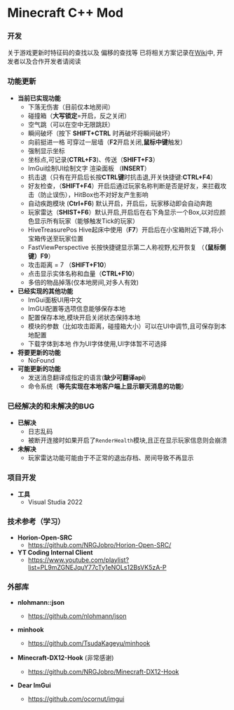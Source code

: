 ﻿# Minecraft  C++ Mod
### **开发**
关于游戏更新时特征码的查找以及 偏移的查找等
已将相关方案记录在[Wiki](https://github.com/cngege/Mod/wiki)中, 开发者以及合作开发者请阅读

### **功能更新**

- **当前已实现功能**
  - 下落无伤害（目前仅本地房间）
  - 碰撞箱（**大写锁定**=开启，反之关闭）
  - 空气跳（可以在空中无限跳跃）
  - 瞬间破坏（按下 **SHIFT+CTRL** 时再破坏将瞬间破坏）
  - 向前挺进一格 可穿过一层墙（**F2**开启关闭,**鼠标中键**触发）
  - 强制显示坐标
  - 坐标点,可记录(**CTRL+F3**)、传送（**SHIFT+F3**）
  - ImGui绘制UI绘制文字 渲染面板 （**INSERT**）
  - 抗击退（只有在开启后长按**CTRL键**时抗击退,开关快捷键:**CTRL+F4**）
  - 好友检查，（**SHIFT+F4**）开启后通过玩家名称判断是否是好友，来拦截攻击（防止误伤），HitBox也不对好友产生影响
  - 自动疾跑模块 (**Ctrl+F6**) 默认开启，开启后，玩家移动即会自动奔跑
  - 玩家雷达（**SHIST+F6**）默认开启,开启后在右下角显示一个Box,以对应颜色显示所有玩家（能够触发Tick的玩家）
  - HiveTreasurePos Hive起床中使用（**F7**）开启后在小宝箱附近下蹲,将小宝箱传送至玩家位置
  - FastViewPerspective 长按快捷键显示第二人称视野,松开恢复 （**（鼠标侧键）F9**）
  - 攻击距离 = 7 （**SHIFT+F10**）
  - 点击显示实体名称和血量（**CTRL+F10**）
  - 多倍的物品掉落(仅本地房间,对多人有效) 
- **已经实现的其他功能**
  - ImGui面板UI用中文
  - ImGUi配置等选项信息能够保存本地
  - 配置保存本地,模块开启关闭状态保持本地
  - 模块的参数（比如攻击距离，碰撞箱大小）可以在UI中调节,且可保存到本地配置
  - 下载字体到本地 作为UI字体使用,UI字体暂不可选择
- **将要更新的功能**
  - NoFound
- **可能更新的功能**
  - 发送消息翻译成指定的语言(**缺少可翻译api**)
  - 命令系统（**等先实现在本地客户端上显示聊天消息的功能**）
### **已经解决的和未解决的BUG**
- **已解决**
  - 日志乱码
  - 被断开连接时如果开启了`RenderHealth`模块,且正在显示玩家信息则会崩溃
- **未解决**
  - 玩家雷达功能可能由于不正常的退出存档、房间导致不再显示
### **项目开发**
- **工具**
  - Visual Studia 2022

### **技术参考（学习）**
- **Horion-Open-SRC**
  - https://github.com/NRGJobro/Horion-Open-SRC/
- **YT Coding Internal Client**
  - https://www.youtube.com/playlist?list=PL9mZGNEJquY77cTy1eNOLs12BsVK5zA-P

### **外部库**
- **nlohmann::json**
  - https://github.com/nlohmann/json

- **minhook**
  - https://github.com/TsudaKageyu/minhook

- **Minecraft-DX12-Hook** (非常感谢)
  - https://github.com/NRGJobro/Minecraft-DX12-Hook

- **Dear ImGui**
  - https://github.com/ocornut/imgui
